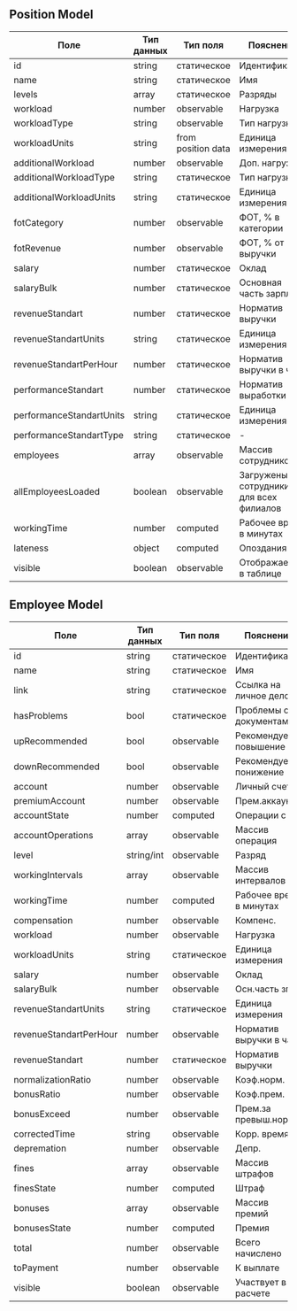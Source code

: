 ## Position Model

Поле|Тип данных|Тип поля|Пояснение
-|-|-|-
id|string|статическое|Идентификатор
name|string|статическое|Имя
levels|array|статическое|Разряды
workload|number|observable|Нагрузка
workloadType|string|observable|Тип нагрузки
workloadUnits|string|from position data|Единица измерения
additionalWorkload|number|observable|Доп. нагрузка
additionalWorkloadType|string|статическое|Тип нагрузки
additionalWorkloadUnits|string|статическое|Единица измерения
fotCategory|number|observable|ФОТ, % в категории
fotRevenue|number|observable|ФОТ, % от выручки
salary|number|статическое|Оклад
salaryBulk|number|статическое|Основная часть зарплаты
revenueStandart|number|статическое|Норматив выручки
revenueStandartUnits|string|статическое|Единица измерения
revenueStandartPerHour|number|статическое|Норматив выручки в час
performanceStandart|number|статическое|Норматив выработки
performanceStandartUnits|string|статическое|Единица измерения
performanceStandartType|string|статическое|-
employees|array|observable|Массив сотрудников
allEmployeesLoaded|boolean|observable|Загружены сотрудники для всех филиалов
workingTime|number|computed|Рабочее время в минутах
lateness|object|computed|Опоздания
visible|boolean|observable|Отображается в таблице

## Employee Model

Поле|Тип данных|Тип поля|Пояснение
-|-|-|-
id|string|статическое|Идентификатор
name|string|статическое|Имя
link|string|статическое|Ссылка на личное дело
hasProblems|bool|статическое|Проблемы с документами
upRecommended|bool|observable|Рекомендуется повышение
downRecommended|bool|observable|Рекомендуется понижение
account|number|observable|Личный счет
premiumAccount|number|observable|Прем.аккаунт
accountState|number|computed|Операции с ЛС
accountOperations|array|observable|Массив операция
level|string/int|observable|Разряд
workingIntervals|array|observable|Массив интервалов
workingTime|number|computed|Рабочее время в минутах
compensation|number|observable|Компенс.
workload|number|observable|Нагрузка
workloadUnits|string|статическое|Единица измерения
salary|number|observable|Оклад
salaryBulk|number|observable|Осн.часть зп
revenueStandartUnits|string|статическое|Единица измерения
revenueStandartPerHour|number|observable|Норматив выручки в час
revenueStandart|number|статическое|Норматив выручки
normalizationRatio|number|observable|Коэф.норм.
bonusRatio|number|observable|Коэф.прем.
bonusExceed|number|observable|Прем.за превыш.норм.
correctedTime|string|observable|Корр. время
depremation|number|observable|Депр.
fines|array|observable|Массив штрафов
finesState|number|computed|Штраф
bonuses|array|observable|Массив премий
bonusesState|number|computed|Премия
total|number|observable|Всего начислено
toPayment|number|observable|К выплате
visible|boolean|observable|Участвует в расчете
